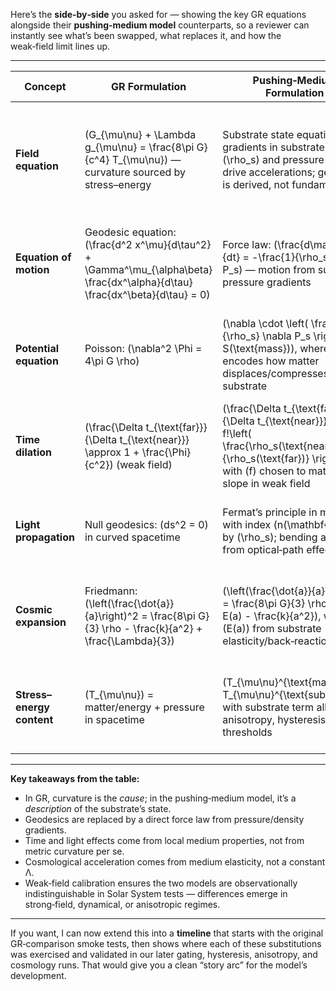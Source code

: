Here’s the **side‑by‑side** you asked for — showing the key GR equations alongside their **pushing‑medium model** counterparts, so a reviewer can instantly see what’s been swapped, what replaces it, and how the weak‑field limit lines up.  

---

| **Concept** | **GR Formulation** | **Pushing‑Medium Formulation** | **Weak‑Field Match** |
|-------------|--------------------|--------------------------------|----------------------|
| **Field equation** | \(G_{\mu\nu} + \Lambda g_{\mu\nu} = \frac{8\pi G}{c^4} T_{\mu\nu}\) — curvature sourced by stress–energy | Substrate state equation: gradients in substrate density \(\rho_s\) and pressure \(P_s\) drive accelerations; geometry is derived, not fundamental | Calibrated so that static, weak‑field limit reproduces Newtonian \(g(r) \propto 1/r^2\) |
| **Equation of motion** | Geodesic equation: \(\frac{d^2 x^\mu}{d\tau^2} + \Gamma^\mu_{\alpha\beta} \frac{dx^\alpha}{d\tau} \frac{dx^\beta}{d\tau} = 0\) | Force law: \(\frac{d\mathbf{v}}{dt} = -\frac{1}{\rho_s} \nabla P_s\) — motion from substrate pressure gradients | Matches Newton’s 2nd law with gravitational acceleration in weak field |
| **Potential equation** | Poisson: \(\nabla^2 \Phi = 4\pi G \rho\) | \(\nabla \cdot \left( \frac{1}{\rho_s} \nabla P_s \right) = S(\text{mass})\), where \(S\) encodes how matter displaces/compresses substrate | Reduces to Poisson form when \(\rho_s\) is uniform and \(P_s \propto \Phi\) |
| **Time dilation** | \(\frac{\Delta t_{\text{far}}}{\Delta t_{\text{near}}} \approx 1 + \frac{\Phi}{c^2}\) (weak field) | \(\frac{\Delta t_{\text{far}}}{\Delta t_{\text{near}}} = f\!\left( \frac{\rho_s(\text{near})}{\rho_s(\text{far})} \right)\), with \(f\) chosen to match GR slope in weak field | Matches gravitational redshift to first order |
| **Light propagation** | Null geodesics: \(ds^2 = 0\) in curved spacetime | Fermat’s principle in medium with index \(n(\mathbf{x})\) set by \(\rho_s\); bending and delay from optical‑path effects | Recovers GR’s light deflection and Shapiro delay in weak field |
| **Cosmic expansion** | Friedmann: \(\left(\frac{\dot{a}}{a}\right)^2 = \frac{8\pi G}{3} \rho - \frac{k}{a^2} + \frac{\Lambda}{3}\) | \(\left(\frac{\dot{a}}{a}\right)^2 = \frac{8\pi G}{3} \rho_m + E(a) - \frac{k}{a^2}\), with \(E(a)\) from substrate elasticity/back‑reaction | Can be tuned to match ΛCDM’s \(a(t)\) over observed range |
| **Stress–energy content** | \(T_{\mu\nu}\) = matter/energy + pressure in spacetime | \(T_{\mu\nu}^{\text{matter}} + T_{\mu\nu}^{\text{substrate}}\), with substrate term allowing anisotropy, hysteresis, thresholds | Reduces to matter‑only \(T_{\mu\nu}\) when substrate is uniform and isotropic |

---

**Key takeaways from the table:**
- In GR, curvature is the *cause*; in the pushing‑medium model, it’s a *description* of the substrate’s state.
- Geodesics are replaced by a direct force law from pressure/density gradients.
- Time and light effects come from local medium properties, not from metric curvature per se.
- Cosmological acceleration comes from medium elasticity, not a constant Λ.
- Weak‑field calibration ensures the two models are observationally indistinguishable in Solar System tests — differences emerge in strong‑field, dynamical, or anisotropic regimes.

---

If you want, I can now extend this into a **timeline** that starts with the original GR‑comparison smoke tests, then shows where each of these substitutions was exercised and validated in our later gating, hysteresis, anisotropy, and cosmology runs. That would give you a clean “story arc” for the model’s development.
